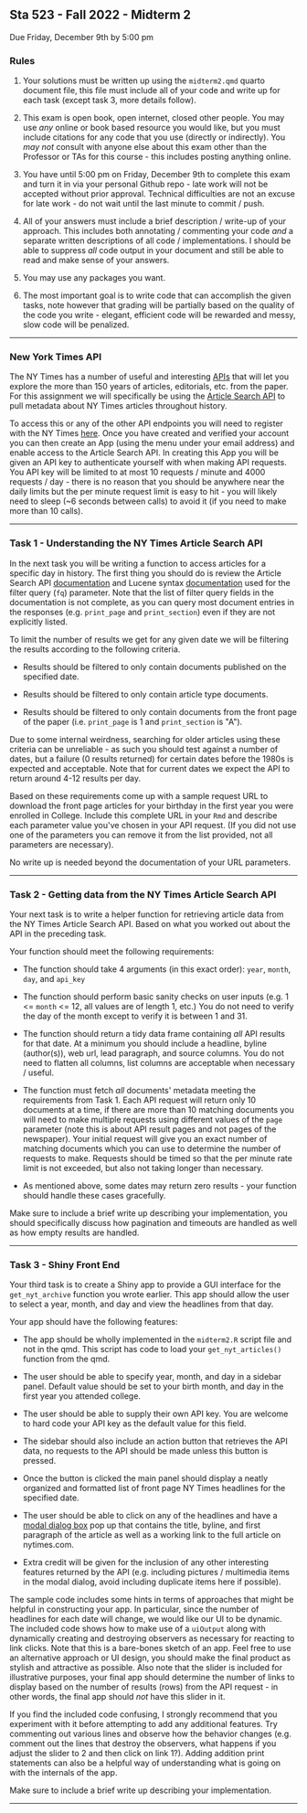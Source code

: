 Sta 523 - Fall 2022 - Midterm 2
-----------

Due Friday, December 9th by 5:00 pm

### Rules

1. Your solutions must be written up using the `midterm2.qmd` quarto document file, this file must include all of your code and write up for each task (except task 3, more details follow).

2. This exam is open book, open internet, closed other people. You may use *any* online or book based resource you would like, but you must include citations for any code that you use (directly or indirectly). You *may not* consult with anyone else about this exam other than the Professor or TAs for this course - this includes posting anything online.

3. You have until 5:00 pm on Friday, December 9th to complete this exam and turn it in via your personal Github repo - late work will not be accepted without prior approval. Technical difficulties are not an excuse for late work - do not wait until the last minute to commit / push.

4. All of your answers must include a brief description / write-up of your approach. This includes both annotating / commenting your code *and* a separate written descriptions of all code / implementations. I should be able to suppress *all* code output in your document and still be able to read and make sense of your answers.

5. You may use any packages you want.

6. The most important goal is to write code that can accomplish the given tasks, note however that grading will be partially based on the quality of the code you write - elegant, efficient code will be rewarded and messy, slow code will be penalized.

---

### New York Times API

The NY Times has a number of useful and interesting [APIs](http://developer.nytimes.com/) that will let you explore the more than 150 years of articles, editorials, etc. from the paper. For this assignment we will specifically be using the [Article Search API](https://developer.nytimes.com/docs/articlesearch-product/1/overview) to pull metadata about NY Times articles throughout history.

To access this or any of the other API endpoints you will need to register with the NY Times [here](https://developer.nytimes.com/accounts/create). Once you have created and verified your account you can then create an App (using the menu under your email address) and enable access to the Article Search API. In creating this App you will be given an API key to authenticate yourself with when making API requests. You API key will be limited to at most 10 requests / minute and 4000 requests / day -  there is no reason that you should be anywhere near the daily limits but the per minute request limit is easy to hit - you will likely need to sleep (~6 seconds between calls) to avoid it (if you need to make more than 10 calls).

---

### Task 1 - Understanding the NY Times Article Search API

In the next task you will be writing a function to access articles for a specific day in history. The first thing you should do is review the Article Search API [documentation](https://developer.nytimes.com/docs/articlesearch-product/1/overview) and Lucene syntax [documentation](http://www.lucenetutorial.com/lucene-query-syntax.html) used for the filter query (`fq`) parameter. Note that the list of filter query fields in the documentation is not complete, as you can query most document entries in the responses (e.g. `print_page` and `print_section`) even if they are not explicitly listed.

To limit the number of results we get for any given date we will be filtering the results according to the following criteria.

* Results should be filtered to only contain documents published on the specified date.

* Results should be filtered to only contain article type documents.

* Results should be filtered to only contain documents from the front page of the paper (i.e. `print_page` is 1 and `print_section` is "A").

Due to some internal weirdness, searching for older articles using these criteria can be unreliable - as such you should test against a number of dates, but a failure (0 results returned) for certain dates before the 1980s is expected and acceptable. Note that for current dates we expect the API to return around 4-12 results per day.

Based on these requirements come up with a sample request URL to download the front page articles for your birthday in the first year you were enrolled in College. Include this complete URL in your `Rmd` and describe each parameter value you've chosen in your API request. (If you did not use one of the parameters you can remove it from the list provided, not all parameters are necessary).

No write up is needed beyond the documentation of your URL parameters.

---

### Task 2 - Getting data from the NY Times Article Search API

Your next task is to write a helper function for retrieving article data from the NY Times Article Search API. Based on what you worked out about the API in the preceding task.

Your function should meet the following requirements:
  
* The function should take 4 arguments (in this exact order): `year`, `month`, `day`, and `api_key`
    
* The function should perform basic sanity checks on user inputs (e.g. 1 <= `month` <= 12, all values are of length 1, etc.) You do not need to verify the day of the month except to verify it is between 1 and 31.
    
* The function should return a tidy data frame containing *all* API results for that date. At a minimum you should include a headline, byline (author(s)), web url, lead paragraph, and source columns. You do not need to flatten all columns, list columns are acceptable when necessary / useful.

* The function must fetch *all* documents' metadata meeting the requirements from Task 1. Each API request will return only 10 documents at a time, if there are more than 10 matching documents you will need to make multiple requests using different values of the `page` parameter (note this is about API result pages and not pages of the newspaper). Your initial request will give you an exact number of matching documents which you can use to determine the number of requests to make. Requests should be timed so that the per minute rate limit is not exceeded, but also not taking longer than necessary.

* As mentioned above, some dates may return zero results - your function should handle these cases gracefully.

Make sure to include a brief write up describing your implementation, you should specifically discuss how pagination and timeouts are handled as well as how empty results are handled.

---

### Task 3 - Shiny Front End

Your third task is to create a Shiny app to provide a GUI interface for the `get_nyt_archive` function you wrote earlier. This app should allow the user to select a year, month, and day and view the headlines from that day.

Your app should have the following features:

* The app should be wholly implemented in the `midterm2.R` script file and not in the qmd. This script has code to load your `get_nyt_articles()` function from the qmd.

* The user should be able to specify year, month, and day in a sidebar panel. Default value should be set to your birth month, and day in the first year you attended college.

* The user should be able to supply their own API key. You are welcome to hard code your API key as the default value for this field.

* The sidebar should also include an action button that retrieves the API data, no requests to the API should be made unless this button is pressed.

* Once the button is clicked the main panel should display a neatly organized and formatted list of front page NY Times headlines for the specified date.
    
* The user should be able to click on any of the headlines and have a [modal dialog box](https://shiny.rstudio.com/reference/shiny/latest/modalDialog.html) pop up that contains the title, byline, and first paragraph of the article as well as a working link to the full article on nytimes.com.
    
* Extra credit will be given for the inclusion of any other interesting features returned by the API (e.g. including pictures / multimedia items in the modal dialog, avoid including duplicate items here if possible). 

The sample code includes some hints in terms of approaches that might be helpful in constructing your app. In particular, since the number of headlines for each date will change, we would like our UI to be dynamic. The included code shows how to make use of a `uiOutput` along with dynamically creating and destroying observers as necessary for reacting to link clicks. Note that this is a bare-bones sketch of an app. Feel free to use an alternative approach or UI design, you should make the final product as stylish and attractive as possible. Also note that the slider is included for illustrative purposes, your final app should determine the number of links to display based on the number of results (rows) from the API request - in other words, the final app should *not* have this slider in it.

If you find the included code confusing, I strongly recommend that you experiment with it before attempting to add any additional features. Try commenting out various lines and observe how the behavior changes (e.g. comment out the lines that destroy the observers, what happens if you adjust the slider to 2 and then click on link 1?). Adding addition print statements can also be a helpful way of understanding what is going on with the internals of the app.

Make sure to include a brief write up describing your implementation.

---
